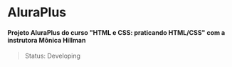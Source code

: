 <h1>AluraPlus</h1>

#### Projeto AluraPlus do curso "HTML e CSS: praticando HTML/CSS" com a instrutora Mônica Hillman

> Status: Developing

